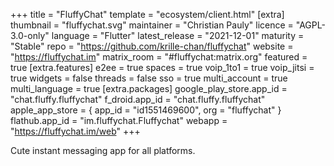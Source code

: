 +++
title = "FluffyChat"
template = "ecosystem/client.html"
[extra]
thumbnail = "fluffychat.svg"
maintainer = "Christian Pauly"
licence = "AGPL-3.0-only"
language = "Flutter"
latest_release = "2021-12-01"
maturity = "Stable"
repo = "https://github.com/krille-chan/fluffychat"
website = "https://fluffychat.im"
matrix_room = "#fluffychat:matrix.org"
featured = true
[extra.features]
e2ee = true
spaces = true
voip_1to1 = true
voip_jitsi = true
widgets = false
threads = false
sso = true
multi_account = true
multi_language = true
[extra.packages]
google_play_store.app_id = "chat.fluffy.fluffychat"
f_droid.app_id = "chat.fluffy.fluffychat"
apple_app_store = { app_id = "id1551469600", org = "fluffychat" }
flathub.app_id = "im.fluffychat.Fluffychat"
webapp = "https://fluffychat.im/web"
+++

Cute instant messaging app for all platforms.
